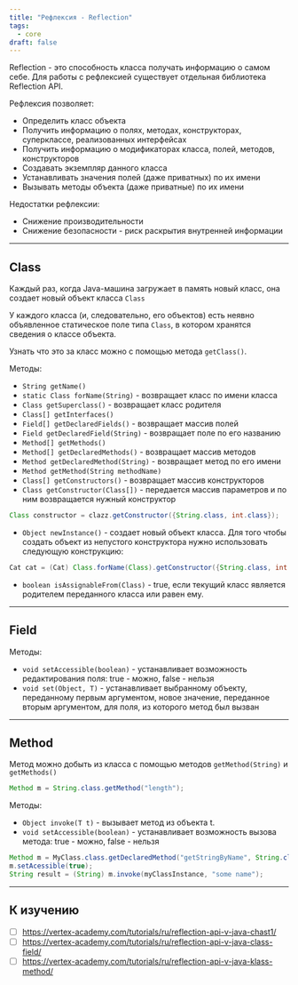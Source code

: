 ```yaml
---
title: "Рефлексия - Reflection"
tags:
  - core
draft: false
---
```


Reflection - это способность класса получать информацию о самом себе.
Для работы с рефлексией существует отдельная библиотека Reflection API.

Рефлексия позволяет:
- Определить класс объекта
- Получить информацию о полях, методах, конструкторах, суперклассе, реализованных интерфейсах
- Получить информацию о модификаторах класса, полей, методов, конструкторов
- Создавать экземпляр данного класса
- Устанавливать значения полей (даже приватных) по их имени
- Вызывать методы объекта (даже приватные) по их имени

Недостатки рефлексии:
- Снижение производительности
- Снижение безопасности - риск раскрытия внутренней информации

---
## Class

Каждый раз, когда Java-машина загружает в память новый класс, она создает новый объект класса `Class`

У каждого класса (и, следовательно, его объектов) есть неявно объявленное статическое поле типа `Class`, в котором хранятся сведения о классе объекта.

Узнать что это за класс можно с помощью метода `getClass()`.

Методы:
- `String getName()`
- `static Class forName(String)` - возвращает класс по имени класса
- `Class getSuperclass()` - возвращает класс родителя
- `Class[] getInterfaces()`
- `Field[] getDeclaredFields()` - возвращает массив полей
- `Field getDeclaredField(String)` - возвращает поле по его названию
- `Method[] getMethods()`
- `Method[] getDeclaredMethods()` - возвращает массив методов
- `Method getDeclaredMethod(String)` - возвращает метод по его имени
- `Method getMethod(String methodName)`
- `Class[] getConstructors()` - возвращает массив конструкторов
- `Class getConstructor(Class[])` - передается массив параметров и по ним возвращается нужный конструктор
```java
Class constructor = clazz.getConstructor({String.class, int.class});
```

- `Object newInstance()` - создает новый объект класса. Для того чтобы создать объект из непустого конструктора нужно использовать следующую конструкцию:
```java
Cat cat = (Cat) Class.forName(Class).getConstructor({String.class, int.class}).newInstance("Snow", 3);
```

- `boolean isAssignableFrom(Class)` - true, если текущий класс является родителем переданного класса или равен ему.

---
## Field
Методы:
- `void setAccessible(boolean)` - устанавливает возможность редактирования поля: true - можно, false - нельзя
- `void set(Object, T)` - устанавливает выбранному объекту, переданному первым аргументом, новое значение, переданное вторым аргументом, для поля, из которого метод был вызван

---
## Method
Метод можно добыть из класса с помощью методов `getMethod(String)` и `getMethods()`
```java
Method m = String.class.getMethod("length");
```

Методы:
- `Object invoke(T t)` - вызывает метод из объекта t.
- `void setAccessible(boolean)` - устанавливает возможность вызова метода: true - можно, false - нельзя
```java
Method m = MyClass.class.getDeclaredMethod("getStringByName", String.class)
m.setAcessible(true);
String result = (String) m.invoke(myClassInstance, "some name");
```

---
## К изучению
- [ ] https://vertex-academy.com/tutorials/ru/reflection-api-v-java-chast1/
- [ ] https://vertex-academy.com/tutorials/ru/reflection-api-v-java-class-field/
- [ ] https://vertex-academy.com/tutorials/ru/reflection-api-v-java-klass-method/
